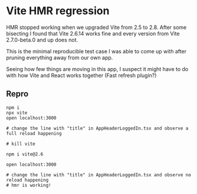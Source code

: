 # Vite HMR regression

HMR stopped working when we upgraded Vite from 2.5 to 2.8. 
After some bisecting I found that Vite 2.6.14 works fine
and every version from Vite 2.7.0-beta.0 and up does not.

This is the minimal reproducible test case I was able to come
up with after pruning everything away from our own app.

Seeing how few things are moving in this app, I suspect
it might have to do with how Vite and React works together
(Fast refresh plugin?)

## Repro
```
npm i
npx vite
open localhost:3000

# change the line with "title" in AppHeaderLoggedIn.tsx and observe a full reload happening

# kill vite 

npm i vite@2.6

open localhost:3000

# change the line with "title" in AppHeaderLoggedIn.tsx and observe no reload happening
# hmr is working!
```
